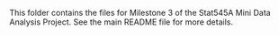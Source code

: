 This folder contains the files for Milestone 3 of the Stat545A Mini Data Analysis Project. See the main README file for more details.